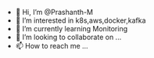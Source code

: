 - 👋 Hi, I’m @Prashanth-M
- 👀 I’m interested in k8s,aws,docker,kafka
- 🌱 I’m currently learning Monitoring
- 💞️ I’m looking to collaborate on ...
- 📫 How to reach me ...

<!---
Prashanth-M/Prashanth-M is a ✨ special ✨ repository because its `README.md` (this file) appears on your GitHub profile.
You can click the Preview link to take a look at your changes.
--->
